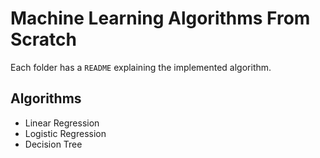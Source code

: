 # Machine Learning Algorithms From Scratch

Each folder has a `README` explaining the implemented algorithm.

## Algorithms

- Linear Regression
- Logistic Regression
- Decision Tree
